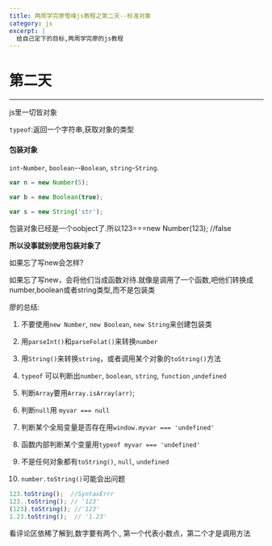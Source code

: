 ```yaml
---
title: 两周学完廖雪峰js教程之第二天--标准对象
category: js
excerpt: |
  给自己定下的目标,两周学完廖的js教程
---
```



# 第二天

-------


js里一切皆对象

`typeof`:返回一个字符串,获取对象的类型


#### 包装对象

`int`-`Number`, `boolean`--`Boolean`, `string`-`String`.

```js
var n = new Number(5);

var b = new Boolean(true);

var s = new String('str');
```

包装对象已经是一个oobject了.所以123===new Number(123); //false

**所以没事就别使用包装对象了**

如果忘了写new会怎样?

如果忘了写new，会将他们当成函数对待.就像是调用了一个函数,吧他们转换成number,boolean或者string类型,而不是包装类

廖的总结:

1. 不要使用`new Number`, `new Boolean`, `new String`来创建包装类

2. 用`parseInt()`和`parseFolat()`来转换`number`

3. 用`String()`来转换`string`，或者调用某个对象的`toString()`方法

4. `typeof` 可以判断出`number`, `boolean`, `string`, `function` ,`undefined`

5. 判断`Array`要用`Array.isArray(arr)`;

6. 判断`null`用 `myvar === null`

7. 判断某个全局变量是否存在用`window.myvar === 'undefined'`

8. 函数内部判断某个变量用`typeof myvar === 'undefined'`

9. 不是任何对象都有`toString()`, `null`, `undefined`

10. `number.toString()`可能会出问题

```js
123.toString();  //SyntaxErrr
123..toString(); // '123'
(123).toString(); //'123'
1.23.toString();  // '1.23'

```

看评论区依稀了解到,数字要有两个., 第一个代表小数点，第二个才是调用方法
